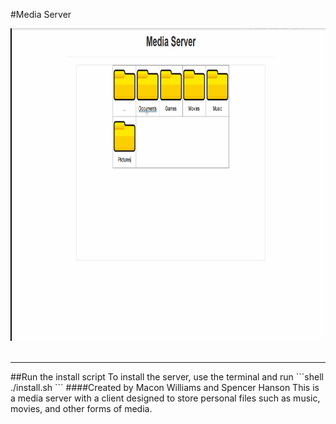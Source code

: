 #Media Server
<div align="center">
<img src="media/demo_latest.gif" width="800" height="500" />
</div>
<br />
<hr />
##Run the install script
To install the server, use the terminal and run
```shell
./install.sh
```
####Created by Macon Williams and Spencer Hanson
This is a media server with a client designed to store personal files such as music, movies, and other forms of media. 

